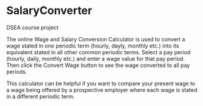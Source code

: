 SalaryConverter
===============

DSEA course project

The online Wage and Salary Conversion Calculator is used to convert a wage stated in one periodic term (hourly, dayly, monthly etc.) into its equivalent stated in all other common periodic terms. Select a pay period (hourly, daily, monthly etc.) and enter a wage value for that pay period. Then click the Convert Wage button to see the wage converted to all pay periods.

This calculator can be helpful if you want to compare your present wage to a wage being offered by a prospective employer where each wage is stated in a different periodic term.
